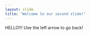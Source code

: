 ```yaml
---
layout: slide
title: "Welcome to our second slide!"
---
```

HELLO!!!
Use the left arrow to go back!
